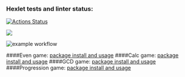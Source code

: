### Hexlet tests and linter status:
[![Actions Status](https://github.com/SergeyZubkov/frontend-project-lvl1/workflows/hexlet-check/badge.svg)](https://github.com/SergeyZubkov/frontend-project-lvl1/actions)

<a href="https://codeclimate.com/github/codeclimate/codeclimate/maintainability"><img src="https://api.codeclimate.com/v1/badges/a99a88d28ad37a79dbf6/maintainability" /></a>

![example workflow](https://github.com/SergeyZubkov/frontend-project-lvl1/actions/workflows/myWorkflow.yml/badge.svg)

####Even game:
[package install and usage](https://asciinema.org/a/0i3XShuVujOkMlvgY4byjY4ft)
####Calc game:
[package install and usage](https://asciinema.org/a/rF5gnrAZNKFDxSADayQ7JDNl1)
####GCD game:
[package install and usage](https://asciinema.org/a/azznc1dVMn5dkRYGYTXieWJ7g)
####Progression game:
[package install and usage](https://asciinema.org/a/jf8pjLAXFD1Nc1UMerSr4CgY2)
